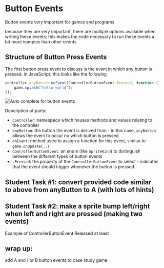 # Button Events

Button events very important for games and programs

because they are very important, there are multiple options available when writing these events; this makes the code necessary to run these events a bit more complex than other events

## Structure of Button Press Events

The first button press event to discuss is the event in which any button is pressed. In JavaScript, this looks like the following

```typescript
controller.anyButton.onEvent(ControllerButtonEvent.Pressed, function () {
    game.splash("hello world");
});
```

![Auto complete for button events](/static/courses/csintro3/events/controller-auto-complete.gif)

Description of parts:

* `controller`: namespace which houses methods and values relating to the controller
* `anyButton`: the button the event is derived from - in this case, `anyButton` allows the event to occur no which button is pressed
* `onEvent`: method used to assign a function for this event, similar to `game.onUpdate(..)`
* `ControllerButtonEvent`: an enum (like `SpriteKind`) to distinguish between the different types of button events
* `.Pressed`: the property of the `ControllerButtonEvent` to select - indicates that the event should trigger whenever the button is pressed.

## Student Task #1: convert provided code similar to above from anyButton to A (with lots of hints)

## Student Task #2: make a sprite bump left/right when left and right are pressed (making two events)

Example of ControllerButtonEvent.Released at least

## wrap up:

add A and / or B button events to case study game